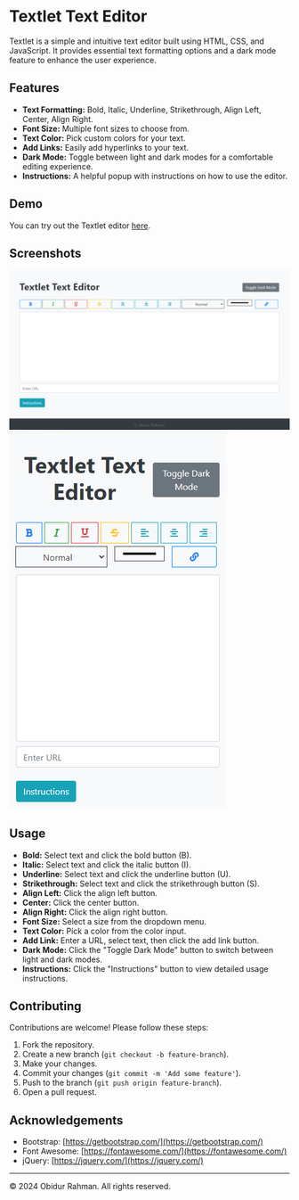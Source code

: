 # Textlet Text Editor

Textlet is a simple and intuitive text editor built using HTML, CSS, and JavaScript. It provides essential text formatting options and a dark mode feature to enhance the user experience.

## Features

- **Text Formatting:** Bold, Italic, Underline, Strikethrough, Align Left, Center, Align Right.
- **Font Size:** Multiple font sizes to choose from.
- **Text Color:** Pick custom colors for your text.
- **Add Links:** Easily add hyperlinks to your text.
- **Dark Mode:** Toggle between light and dark modes for a comfortable editing experience.
- **Instructions:** A helpful popup with instructions on how to use the editor.

## Demo

You can try out the Textlet editor [here](https://ashfinn.github.io/Textlet/).

## Screenshots
<img src="img\desktop.png"><img src="img\mobile.png">

## Usage

- **Bold:** Select text and click the bold button (B).
- **Italic:** Select text and click the italic button (I).
- **Underline:** Select text and click the underline button (U).
- **Strikethrough:** Select text and click the strikethrough button (S).
- **Align Left:** Click the align left button.
- **Center:** Click the center button.
- **Align Right:** Click the align right button.
- **Font Size:** Select a size from the dropdown menu.
- **Text Color:** Pick a color from the color input.
- **Add Link:** Enter a URL, select text, then click the add link button.
- **Dark Mode:** Click the "Toggle Dark Mode" button to switch between light and dark modes.
- **Instructions:** Click the "Instructions" button to view detailed usage instructions.

## Contributing

Contributions are welcome! Please follow these steps:

1. Fork the repository.
2. Create a new branch (`git checkout -b feature-branch`).
3. Make your changes.
4. Commit your changes (`git commit -m 'Add some feature'`).
5. Push to the branch (`git push origin feature-branch`).
6. Open a pull request.

## Acknowledgements

- Bootstrap: [https://getbootstrap.com/](https://getbootstrap.com/)
- Font Awesome: [https://fontawesome.com/](https://fontawesome.com/)
- jQuery: [https://jquery.com/](https://jquery.com/)

---

&copy; 2024 Obidur Rahman. All rights reserved.
